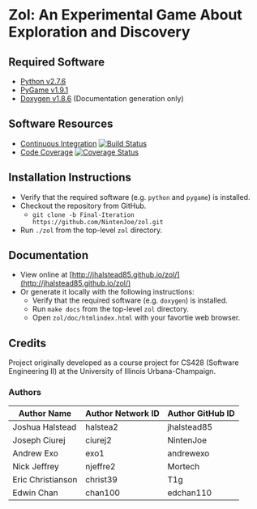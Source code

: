 # Zol: An Experimental Game About Exploration and Discovery #

## Required Software ##
- [Python v2.7.6][py]
- [PyGame v1.9.1][pygame]
- [Doxygen v1.8.6][doxygen] (Documentation generation only)

## Software Resources ##
- [Continuous Integration][travis] [![Build Status](https://travis-ci.org/NintenJoe/zol.png?branch=master)](https://travis-ci.org/NintenJoe/zol)
- [Code Coverage][coveralls] [![Coverage Status](https://coveralls.io/repos/NintenJoe/zol/badge.png?branch=Final-Iteration)](https://coveralls.io/r/NintenJoe/zol?branch=Iteration-6)

## Installation Instructions ##
* Verify that the required software (e.g. `python` and `pygame`) is installed.
* Checkout the repository from GitHub.
    * `git clone -b Final-Iteration https://github.com/NintenJoe/zol.git`
* Run `./zol` from the top-level `zol` directory.

## Documentation ##
* View online at [http://jhalstead85.github.io/zol/](http://jhalstead85.github.io/zol/)
* Or generate it locally with the following instructions:
   * Verify that the required software (e.g. `doxygen`) is installed.
   * Run `make docs` from the top-level `zol` directory.
   * Open `zol/doc/htmlindex.html` with your favortie web browser.

## Credits ##
Project originally developed as a course project for CS428 (Software Engineering II) at
the University of Illinois Urbana-Champaign.

### Authors ###

| Author Name | Author Network ID | Author GitHub ID |
| ----------- | ----------------- | ---------------- |
| Joshua Halstead | halstea2 | jhalstead85 |
| Joseph Ciurej | ciurej2 | NintenJoe |
| Andrew Exo | exo1 | andrewexo |
| Nick Jeffrey | njeffre2 | Mortech |
| Eric Christianson | christ39 | T1g |
| Edwin Chan | chan100 | edchan110 |


[py]: http://www.python.org/download/releases/2.7.6/ 
[pygame]: http://www.pygame.org/install.html
[travis]: https://travis-ci.org/NintenJoe/zol
[coveralls]: https://coveralls.io/r/NintenJoe/zol
[cs428-wiki]: https://wiki.engr.illinois.edu/display/cs428sp14/Zol+(Video+Game)
[doxygen]: http://www.stack.nl/~dimitri/doxygen/
